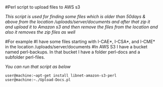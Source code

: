 #Perl script to upload files to AWS s3

*This script is used for finding some files which is older than 50days & above from the location /uploads/server/documents and after that zip 
it and upload it to Amazon s3 and then remove the files from the location and also it removes the zip files as well*

#For example
#I have some files starting with I-CAE*, I-CSA*, and I-CME* in the location /uploads/server/documents 
#In AWS S3 I have a bucket named perl-backups. In that bucket I have a folder perl-docs and a subfolder perl-files.

*You can run that script as below*
  ```
user@machine:~apt-get install libnet-amazon-s3-perl 
user@machine:~./Upload-Docs.pl

  ```


